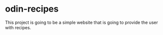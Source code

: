 # odin-recipes
This project is going to be a simple website that is going to provide the user
with recipes.